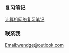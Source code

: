 ### 复习笔记

[计算机网络复习笔记](computer_network.md)

### 联系我

[Email:wendge@outlook.com](mailto:wendge@outlook.com)
